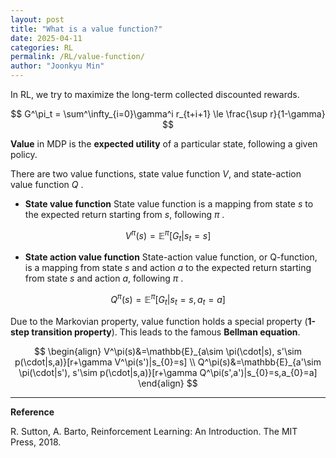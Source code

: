 ```yaml
---
layout: post
title: "What is a value function?"
date: 2025-04-11
categories: RL
permalink: /RL/value-function/
author: "Joonkyu Min"
---
```


In RL, we try to maximize the long-term collected discounted rewards.

$$
G^\pi_t = \sum^\infty_{i=0}\gamma^i r_{t+i+1} \le \frac{\sup r}{1-\gamma}
$$

**Value** in MDP is the **expected utility** of a particular state, following a given policy.

There are two value functions, state value function $V$, and state-action value function $Q$ .

- **State value function**
State value function is a mapping from state $s$ to the expected return starting from $s$, following $\pi$ .

$$
V^\pi(s)=\mathbb{E}^\pi[G_t|s_{t}=s]
$$


- **State action value function**
State-action value function, or Q-function, is a mapping from state $s$ and action $a$ to the expected return starting from state $s$ and action $a$, following $\pi$ .

$$
Q^\pi(s)=\mathbb{E}^\pi[G_t|s_{t}=s,a_{t}=a]
$$

Due to the Markovian property, value function holds a special property (**1-step transition property**).
This leads to the famous **Bellman equation**.

$$
\begin{align}
V^\pi(s)&=\mathbb{E}_{a\sim \pi(\cdot|s), s'\sim p(\cdot|s,a)}[r+\gamma V^\pi(s')|s_{0}=s] \\
Q^\pi(s)&=\mathbb{E}_{a'\sim \pi(\cdot|s'), s'\sim p(\cdot|s,a)}[r+\gamma Q^\pi(s',a')|s_{0}=s,a_{0}=a]
\end{align}
$$


---

**Reference**

R. Sutton, A. Barto, Reinforcement Learning: An Introduction. The MIT Press, 2018.
